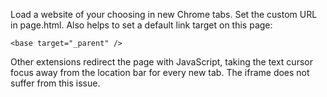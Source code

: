 Load a website of your choosing in new Chrome tabs. Set the custom URL in
page.html. Also helps to set a default link target on this page:

    <base target="_parent" />

Other extensions redirect the page with JavaScript, taking the text cursor
focus away from the location bar for every new tab. The iframe does not suffer
from this issue.
